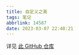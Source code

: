 ```yaml
---
title: 自定义之美
tags: 笔记
abbrlink: 14587
date: 2023-03-07 22:48:21
---
```


详见 [此 GitHub 仓库](https://github.com/Cierra-Runis/desktop_modified)
